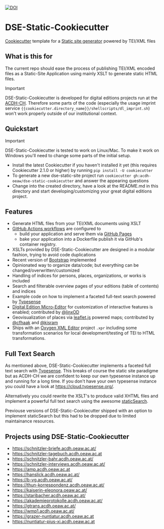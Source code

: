 [![DOI](https://zenodo.org/badge/DOI/10.5281/zenodo.14260530.svg)](https://doi.org/10.5281/zenodo.14260530)


# DSE-Static-Cookiecutter

[Cookiecutter](https://github.com/cookiecutter/cookiecutter) template for a [Static site generator](https://en.wikipedia.org/wiki/Static_site_generator) powered by TEI/XML files

## What is this for

The current repo should ease the process of publishing TEI/XML encoded files as a Static-Site Application using mainly XSLT to generate static HTML files.

> [!IMPORTANT]  
> DSE-Static-Cookiecutter is developed for digital editions projects run at the [ACDH-CH](https://www.oeaw.ac.at/acdh/acdh-ch-home). Therefore some parts of the code (especially the usage imprint service `{{cookiecutter.directory_name}}/shellscripts/dl_imprint.sh`) won't work properly outside of our institutional context.

## Quickstart

> [!IMPORTANT]  
> DSE-Static-Cookiecutter is tested to work on Linux/Mac. To make it work on Windows you'll need to change some parts of the initial setup.

* Install the latest Cookiecutter if you haven't installed it yet (this requires Cookiecutter 2.1.0 or higher) by running `pip install -U cookiecutter`
* To generate a new dse-static-site project run `cookiecutter gh:acdh-oeaw/dse-static-cookiecutter` and answer the appearing questions
* Change into the created directory, have a look at the README.md in this directory and start developing/customizing your great digital editions project.

## Features
* Generate HTML files from your TEI/XML documents using XSLT
* [GitHub Actions workflows](https://docs.github.com/en/actions/using-workflows) are configured to
  * build your application and serve them via [GitHub Pages](https://pages.github.com/)
  * bake your application into a Dockerfile publish it via GitHub's container registry.
* XSLTs provided by DSE-Static-Cookiecutter are designed in a modular fashion, trying to avoid code duplications
* Recent version of [Bootstrap](https://getbootstrap.com/) implemented
* Opinionated way to organize data/code; but everything can be changed/overwritten/customized
* Handling of indices for persons, places, organizations, or works is included
* Search and filterable overview pages of your editions (table of contents) and indices
* Example code on how to implement a faceted full-text search powered by [Typesense](https://typesense.org/)
* [Digital Edition Micro-Editor](https://github.com/acdh-oeaw/de-micro-editor) for customization of interactive features is enabled; contributed by [@linxOD](https://github.com/linxOD)
* Geovisualization of places via [leaflet.js](https://leafletjs.com/) powered maps; contributed by [@cfhaak](https://github.com/cfhaak) and [@kisram](https://github.com/kisram)
* Ships with an [Oxygen XML Editor](https://www.oxygenxml.com/) project `.xpr` including some transformation scenarios for local development/testing of TEI to HTML transformations.

## Full Text Search
As mentioned above, DSE-Static-Cookiecutter implements a faceted full text search with [Typesense](https://typesense.org/). This breaks of course the static site paradigme but as ACDH-CH we are confident to keep our own typesense instance up and running for a long time. If you don't have your own typesense instance you could have a look at https://cloud.typesense.org/. 

Alternatively you could rewrite the XSLT's to produce valid XHTML files and implement a powerful full text search using the awesome [staticSearch](https://github.com/projectEndings/staticSearch).

Previouse versions of DSE-Static-Cookiecutter shipped with an option to implement staticSearch but this had to be dropped due to limited maintainance resources.


## Projects using DSE-Static-Cookiecutter

* https://schnitzler-briefe.acdh.oeaw.ac.at/
* https://schnitzler-tagebuch.acdh.oeaw.ac.at
* https://schnitzler-bahr.acdh.oeaw.ac.at/
* https://schnitzler-interviews.acdh.oeaw.ac.at/
* https://amp.acdh.oeaw.ac.at
* https://hanslick.acdh.oeaw.ac.at/
* https://b-vg.acdh.oeaw.ac.at/
* https://thun-korrespondenz.acdh.oeaw.ac.at/
* https://kaiserin-eleonora.oeaw.ac.at/
* https://staribacher.acdh.oeaw.ac.at/
* https://akademieprotokolle.acdh.oeaw.ac.at/
* https://gtrans.acdh.oeaw.ac.at/
* https://wmp1.acdh.oeaw.ac.at/
* https://grazer-nuntiatur.acdh.oeaw.ac.at
* https://nuntiatur-pius-xi.acdh.oeaw.ac.at


